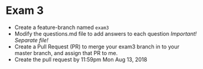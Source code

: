 # Exam 3

* Create a feature-branch named `exam3`
* Modify the questions.md file to add answers to each question *Important!  Separate file!*
* Create a Pull Request (PR) to merge your exam3 branch in to your master branch, and assign that PR to me.
* Create the pull request by 11:59pm Mon Aug 13, 2018

